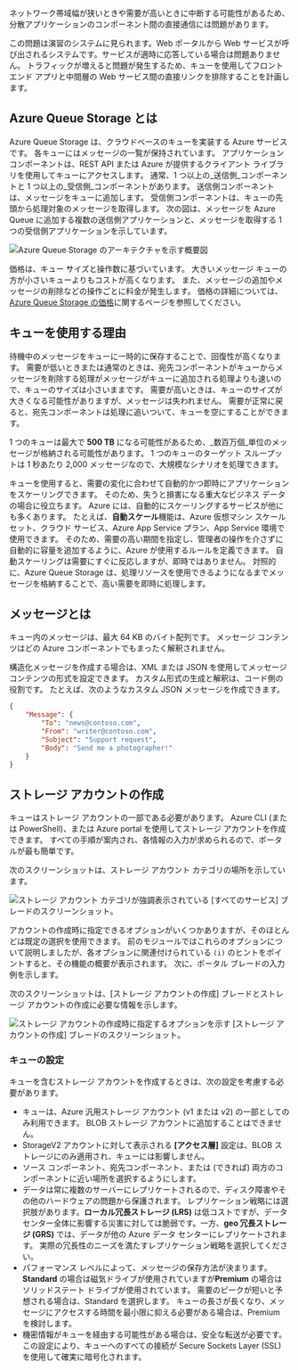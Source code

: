 ネットワーク帯域幅が狭いときや需要が高いときに中断する可能性があるため、分散アプリケーションのコンポーネント間の直接通信には問題があります。

この問題は演習のシステムに見られます。Web ポータルから Web サービスが呼び出されるシステムです。サービスが適時に応答している場合は問題ありません。 トラフィックが増えると問題が発生するため、キューを使用してフロントエンド アプリと中間層の Web サービス間の直接リンクを排除することを計画します。

## <a name="what-is-azure-queue-storage"></a>Azure Queue Storage とは

Azure Queue Storage は、クラウドベースのキューを実装する Azure サービスです。 各キューにはメッセージの一覧が保持されています。 アプリケーション コンポーネントは、REST API または Azure が提供するクライアント ライブラリを使用してキューにアクセスします。 通常、1 つ以上の_送信側_コンポーネントと 1 つ以上の_受信側_コンポーネントがあります。 送信側コンポーネントは、メッセージをキューに追加します。 受信側コンポーネントは、キューの先頭から処理対象のメッセージを取得します。 次の図は、メッセージを Azure Queue に追加する複数の送信側アプリケーションと、メッセージを取得する 1 つの受信側アプリケーションを示しています。

![Azure Queue Storage のアーキテクチャを示す概要図](../media/2-queue-overview.png)

価格は、キュー サイズと操作数に基づいています。 大きいメッセージ キューの方が小さいキューよりもコストが高くなります。 また、メッセージの追加やメッセージの削除などの操作ごとに料金が発生します。 価格の詳細については、[Azure Queue Storage の価格](https://azure.microsoft.com/pricing/details/storage/queues/)に関するページを参照してください。

## <a name="why-use-queues"></a>キューを使用する理由

待機中のメッセージをキューに一時的に保存することで、回復性が高くなります。 需要が低いときまたは通常のときは、宛先コンポーネントがキューからメッセージを削除する処理がメッセージがキューに追加される処理よりも速いので、キューのサイズは小さいままです。 需要が高いときは、キューのサイズが大きくなる可能性がありますが、メッセージは失われません。 需要が正常に戻ると、宛先コンポーネントは処理に追いついて、キューを空にすることができます。

1 つのキューは最大で **500 TB** になる可能性があるため、_数百万個_単位のメッセージが格納される可能性があります。 1 つのキューのターゲット スループットは 1 秒あたり 2,000 メッセージなので、大規模なシナリオを処理できます。

キューを使用すると、需要の変化に合わせて自動的かつ即時にアプリケーションをスケーリングできます。 そのため、失うと損害になる重大なビジネス データの場合に役立ちます。 Azure には、自動的にスケーリングするサービスが他にも多くあります。 たとえば、**自動スケール**機能は、Azure 仮想マシン スケール セット、クラウド サービス、Azure App Service プラン、App Service 環境で使用できます。 そのため、需要の高い期間を指定し、管理者の操作を介さずに自動的に容量を追加するように、Azure が使用するルールを定義できます。 自動スケーリングは需要にすぐに反応しますが、即時ではありません。 対照的に、Azure Queue Storage は、処理リソースを使用できるようになるまでメッセージを格納することで、高い需要を即時に処理します。

## <a name="what-is-a-message"></a>メッセージとは

キュー内のメッセージは、最大 64 KB のバイト配列です。 メッセージ コンテンツはどの Azure コンポーネントでもまったく解釈されません。

構造化メッセージを作成する場合は、XML または JSON を使用してメッセージ コンテンツの形式を設定できます。 カスタム形式の生成と解釈は、コード側の役割です。 たとえば、次のようなカスタム JSON メッセージを作成できます。

```json
{
    "Message": {
        "To": "news@contoso.com",
        "From": "writer@contoso.com",
        "Subject": "Support request",
        "Body": "Send me a photographer!"
    }
}
```

## <a name="creating-a-storage-account"></a>ストレージ アカウントの作成

キューはストレージ アカウントの一部である必要があります。 Azure CLI (または PowerShell)、または Azure portal を使用してストレージ アカウントを作成できます。 すべての手順が案内され、各情報の入力が求められるので、ポータルが最も簡単です。 

次のスクリーンショットは、ストレージ アカウント カテゴリの場所を示しています。

![ストレージ アカウント カテゴリが強調表示されている [すべてのサービス] ブレードのスクリーンショット。](../media/2-create-storage-account-1.png)

アカウントの作成時に指定できるオプションがいくつかありますが、そのほとんどは既定の選択を使用できます。 前のモジュールではこれらのオプションについて説明しましたが、各オプションに関連付けられている `(i)` のヒントをポイントすると、その機能の概要が表示されます。 次に、ポータル ブレードの入力例を示します。

次のスクリーンショットは、[ストレージ アカウントの作成] ブレードとストレージ アカウントの作成に必要な情報を示します。

![ストレージ アカウントの作成時に指定するオプションを示す [ストレージ アカウントの作成] ブレードのスクリーンショット。](../media/2-create-storage-account-2.png)

### <a name="settings-for-queues"></a>キューの設定
キューを含むストレージ アカウントを作成するときは、次の設定を考慮する必要があります。

- キューは、Azure 汎用ストレージ アカウント (v1 または v2) の一部としてのみ利用できます。 BLOB ストレージ アカウントに追加することはできません。
- StorageV2 アカウントに対して表示される **[アクセス層]** 設定は、BLOB ストレージにのみ適用され、キューには影響しません。
- ソース コンポーネント、宛先コンポーネント、または (できれば) 両方のコンポーネントに近い場所を選択するようにします。
- データは常に複数のサーバーにレプリケートされるので、ディスク障害やその他のハードウェアの問題から保護されます。 レプリケーション戦略には選択肢があります。**ローカル冗長ストレージ (LRS)** は低コストですが、データセンター全体に影響する災害に対しては脆弱です。一方、**geo 冗長ストレージ (GRS)** では、データが他の Azure データ センターにレプリケートされます。 実際の冗長性のニーズを満たすレプリケーション戦略を選択してください。
- パフォーマンス レベルによって、メッセージの保存方法が決まります。**Standard** の場合は磁気ドライブが使用されていますが**Premium** の場合はソリッドステート ドライブが使用されています。 需要のピークが短いと予想される場合は、Standard を選択します。 キューの長さが長くなり、メッセージにアクセスする時間を最小限に抑える必要がある場合は、Premium を検討します。
- 機密情報がキューを経由する可能性がある場合は、安全な転送が必要です。 この設定により、キューへのすべての接続が Secure Sockets Layer (SSL) を使用して確実に暗号化されます。